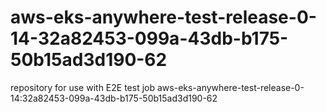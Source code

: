 # aws-eks-anywhere-test-release-0-14-32a82453-099a-43db-b175-50b15ad3d190-62
repository for use with E2E test job aws-eks-anywhere-test-release-0-14:32a82453-099a-43db-b175-50b15ad3d190-62
